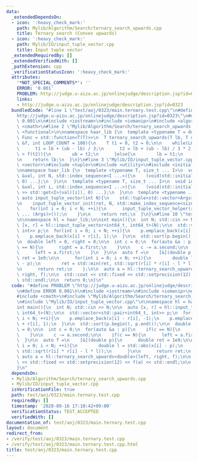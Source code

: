 ```yaml
---
data:
  _extendedDependsOn:
  - icon: ':heavy_check_mark:'
    path: Mylib/Algorithm/Search/ternary_search_upwards.cpp
    title: Ternary search (Convex upwards)
  - icon: ':heavy_check_mark:'
    path: Mylib/IO/input_tuple_vector.cpp
    title: Input tuple vector
  _extendedRequiredBy: []
  _extendedVerifiedWith: []
  _pathExtension: cpp
  _verificationStatusIcon: ':heavy_check_mark:'
  attributes:
    '*NOT_SPECIAL_COMMENTS*': ''
    ERROR: '0.001'
    PROBLEM: http://judge.u-aizu.ac.jp/onlinejudge/description.jsp?id=0323
    links:
    - http://judge.u-aizu.ac.jp/onlinejudge/description.jsp?id=0323
  bundledCode: "#line 1 \"test/aoj/0323/main.ternary.test.cpp\"\n#define PROBLEM \"\
    http://judge.u-aizu.ac.jp/onlinejudge/description.jsp?id=0323\"\n#define ERROR\
    \ 0.001\n\n#include <iostream>\n#include <iomanip>\n#include <algorithm>\n#include\
    \ <cmath>\n#line 2 \"Mylib/Algorithm/Search/ternary_search_upwards.cpp\"\n#include\
    \ <functional>\n\nnamespace haar_lib {\n  template <typename T = double, typename\
    \ Func = std::function<T(T)>>\n  T ternary_search_upwards(T lb, T ub, const Func\
    \ &f, int LOOP_COUNT = 100){\n    T t1 = 0, t2 = 0;\n\n    while(LOOP_COUNT--){\n\
    \      t1 = lb + (ub - lb) / 3;\n      t2 = lb + (ub - lb) / 3 * 2;\n\n      if(f(t1)\
    \ > f(t2)){\n        ub = t2;\n      }else{\n        lb = t1;\n      }\n    }\n\
    \n    return lb;\n  }\n}\n#line 3 \"Mylib/IO/input_tuple_vector.cpp\"\n#include\
    \ <vector>\n#include <tuple>\n#include <utility>\n#include <initializer_list>\n\
    \nnamespace haar_lib {\n  template <typename T, size_t ... I>\n  void input_tuple_vector_init(T\
    \ &val, int N, std::index_sequence<I ...>){\n    (void)std::initializer_list<int>{(void(std::get<I>(val).resize(N)),\
    \ 0) ...};\n  }\n\n  template <typename T, size_t ... I>\n  void input_tuple_vector_helper(T\
    \ &val, int i, std::index_sequence<I ...>){\n    (void)std::initializer_list<int>{(void(std::cin\
    \ >> std::get<I>(val)[i]), 0) ...};\n  }\n\n  template <typename ... Args>\n \
    \ auto input_tuple_vector(int N){\n    std::tuple<std::vector<Args> ...> ret;\n\
    \n    input_tuple_vector_init(ret, N, std::make_index_sequence<sizeof ... (Args)>());\n\
    \    for(int i = 0; i < N; ++i){\n      input_tuple_vector_helper(ret, i, std::make_index_sequence<sizeof\
    \ ... (Args)>());\n    }\n\n    return ret;\n  }\n}\n#line 10 \"test/aoj/0323/main.ternary.test.cpp\"\
    \n\nnamespace hl = haar_lib;\n\nint main(){\n  int N; std::cin >> N;\n\n  auto\
    \ [x, r] = hl::input_tuple_vector<int64_t, int64_t>(N);\n\n  std::vector<std::pair<int64_t,\
    \ int>> p;\n  for(int i = 0; i < N; ++i){\n    p.emplace_back(x[i] - r[i], -1);\n\
    \    p.emplace_back(x[i] + r[i], 1);\n  }\n\n  std::sort(p.begin(), p.end());\n\
    \n  double left = 0, right = 0;\n\n  int c = 0;\n  for(auto &a : p){\n    if(c\
    \ == N){\n      right = a.first;\n    }\n\n    c -= a.second;\n\n    if(c == N){\n\
    \      left = a.first;\n    }\n  }\n\n  auto f =\n    [&](double p){\n      double\
    \ ret = 1e9;\n\n      for(int i = 0; i < N; ++i){\n        double l = std::abs(x[i]\
    \ - p);\n        ret = std::min(ret, std::sqrt(r[i] * r[i] - l * l));\n      }\n\
    \n      return ret;\n    };\n\n  auto a = hl::ternary_search_upwards<double>(left,\
    \ right, f);\n\n  std::cout << std::fixed << std::setprecision(12) << f(a) <<\
    \ std::endl;\n\n  return 0;\n}\n"
  code: "#define PROBLEM \"http://judge.u-aizu.ac.jp/onlinejudge/description.jsp?id=0323\"\
    \n#define ERROR 0.001\n\n#include <iostream>\n#include <iomanip>\n#include <algorithm>\n\
    #include <cmath>\n#include \"Mylib/Algorithm/Search/ternary_search_upwards.cpp\"\
    \n#include \"Mylib/IO/input_tuple_vector.cpp\"\n\nnamespace hl = haar_lib;\n\n\
    int main(){\n  int N; std::cin >> N;\n\n  auto [x, r] = hl::input_tuple_vector<int64_t,\
    \ int64_t>(N);\n\n  std::vector<std::pair<int64_t, int>> p;\n  for(int i = 0;\
    \ i < N; ++i){\n    p.emplace_back(x[i] - r[i], -1);\n    p.emplace_back(x[i]\
    \ + r[i], 1);\n  }\n\n  std::sort(p.begin(), p.end());\n\n  double left = 0, right\
    \ = 0;\n\n  int c = 0;\n  for(auto &a : p){\n    if(c == N){\n      right = a.first;\n\
    \    }\n\n    c -= a.second;\n\n    if(c == N){\n      left = a.first;\n    }\n\
    \  }\n\n  auto f =\n    [&](double p){\n      double ret = 1e9;\n\n      for(int\
    \ i = 0; i < N; ++i){\n        double l = std::abs(x[i] - p);\n        ret = std::min(ret,\
    \ std::sqrt(r[i] * r[i] - l * l));\n      }\n\n      return ret;\n    };\n\n \
    \ auto a = hl::ternary_search_upwards<double>(left, right, f);\n\n  std::cout\
    \ << std::fixed << std::setprecision(12) << f(a) << std::endl;\n\n  return 0;\n\
    }\n"
  dependsOn:
  - Mylib/Algorithm/Search/ternary_search_upwards.cpp
  - Mylib/IO/input_tuple_vector.cpp
  isVerificationFile: true
  path: test/aoj/0323/main.ternary.test.cpp
  requiredBy: []
  timestamp: '2020-09-16 17:10:42+09:00'
  verificationStatus: TEST_ACCEPTED
  verifiedWith: []
documentation_of: test/aoj/0323/main.ternary.test.cpp
layout: document
redirect_from:
- /verify/test/aoj/0323/main.ternary.test.cpp
- /verify/test/aoj/0323/main.ternary.test.cpp.html
title: test/aoj/0323/main.ternary.test.cpp
---
```

